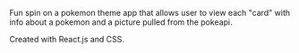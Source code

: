 Fun spin on a pokemon theme app that allows user to view each "card" with info about a pokemon and a picture pulled from the pokeapi.


Created with React.js and CSS.